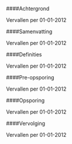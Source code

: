 <meta http-equiv='Content-Type' content='text/html; charset=utf-8' />


####Achtergrond

Vervallen per 01-01-2012 

####Samenvatting

Vervallen per 01-01-2012 

####Definities

Vervallen per 01-01-2012 

####Pre-opsporing

Vervallen per 01-01-2012 

####Opsporing

Vervallen per 01-01-2012 

####Vervolging

Vervallen per 01-01-2012 

